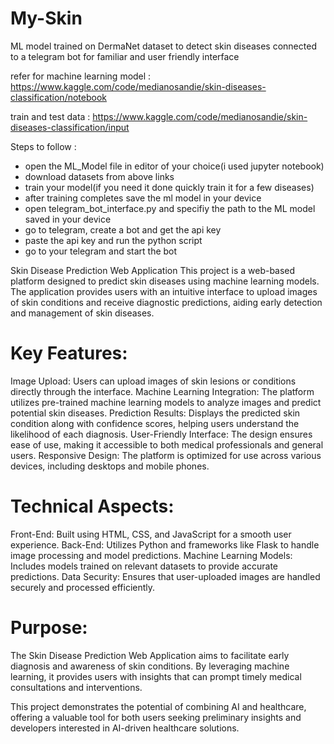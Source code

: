 # My-Skin
ML model trained on DermaNet dataset to detect skin diseases connected to a telegram bot for familiar and user friendly interface

refer for machine learning model : https://www.kaggle.com/code/medianosandie/skin-diseases-classification/notebook

train and test data : https://www.kaggle.com/code/medianosandie/skin-diseases-classification/input

Steps to follow :

- open the ML_Model file in editor of your choice(i used jupyter notebook)
- download datasets from above links
- train your model(if you need it done quickly train it for a few diseases)
- after training completes save the ml model in your device
- open telegram_bot_interface.py and specifiy the path to the ML model saved in your device
- go to telegram, create a bot and get the api key
- paste the api key and run the python script 
- go to your telegram and start the bot


Skin Disease Prediction Web Application
This project is a web-based platform designed to predict skin diseases using machine learning models. The application provides users with an intuitive interface to upload images of skin conditions and receive diagnostic predictions, aiding early detection and management of skin diseases.

# Key Features:
Image Upload: Users can upload images of skin lesions or conditions directly through the interface.
Machine Learning Integration: The platform utilizes pre-trained machine learning models to analyze images and predict potential skin diseases.
Prediction Results: Displays the predicted skin condition along with confidence scores, helping users understand the likelihood of each diagnosis.
User-Friendly Interface: The design ensures ease of use, making it accessible to both medical professionals and general users.
Responsive Design: The platform is optimized for use across various devices, including desktops and mobile phones.

# Technical Aspects:
Front-End: Built using HTML, CSS, and JavaScript for a smooth user experience.
Back-End: Utilizes Python and frameworks like Flask to handle image processing and model predictions.
Machine Learning Models: Includes models trained on relevant datasets to provide accurate predictions.
Data Security: Ensures that user-uploaded images are handled securely and processed efficiently.

# Purpose:
The Skin Disease Prediction Web Application aims to facilitate early diagnosis and awareness of skin conditions. By leveraging machine learning, it provides users with insights that can prompt timely medical consultations and interventions.

This project demonstrates the potential of combining AI and healthcare, offering a valuable tool for both users seeking preliminary insights and developers interested in AI-driven healthcare solutions.
